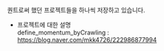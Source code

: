 퀀트로써 했던 프로젝트들을 하나씩 저장하고 있습니다. 

- 프로젝트에 대한 설명     
define_momentum_byCrawling : https://blog.naver.com/mkk4726/222986877994
